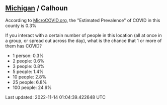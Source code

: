 
## [Michigan](/united-states/michigan) / Calhoun

According to [MicroCOVID.org](http://microcovid.org),
the "Estimated Prevalence" of COVID in this county is 0.3%

If you interact with a certain number of people in this location
(all at once in a group, or spread out across the day), what is the chance that
1 or more of them has COVID?

- 1 person: 0.3%
- 2 people: 0.6%
- 3 people: 0.8%
- 5 people: 1.4%
- 10 people: 2.8%
- 25 people: 6.8%
- 100 people: 24.6%

Last updated: 2022-11-14 01:04:39.422648 UTC
